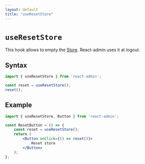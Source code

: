 ```yaml
---
layout: default
title: "useResetStore"
---
```


# `useResetStore`

This hook allows to empty the [Store](Store.md). React-admin uses it at logout.

## Syntax

```jsx
import { useResetStore } from 'react-admin';

const reset = useResetStore();
reset();
```

## Example

```jsx
import { useResetStore, Button } from 'react-admin';

const ResetButton = () => {
    const reset = useResetStore();
    return (
        <Button onClick={() => reset()}>
            Reset store
        </Button>
    );
};
```
